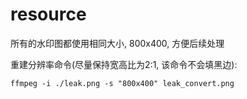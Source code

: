 resource
===

所有的水印图都使用相同大小, 800x400, 方便后续处理

重建分辨率命令(尽量保持宽高比为2:1, 该命令不会填黑边): 

```shell
ffmpeg -i ./leak.png -s "800x400" leak_convert.png
```